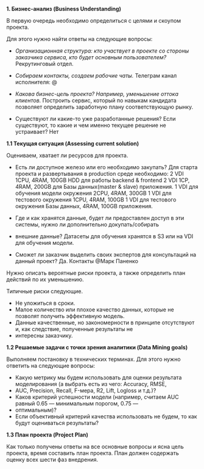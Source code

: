 **1\. Бизнес-анализ (Business Understanding)**

В первую очередь необходимо определиться с целями и скоупом проекта.

Для этого нужно найти ответы на следующие вопросы:

- _Организационная структура: кто участвует в проекте со стороны заказчика сервиса, кто будет основным пользователем?_
Рекрутинговый отдел.

- _Собираем контакты, создаем рабочие чаты._
Телеграм канал исполнителя: @

- _Какова бизнес-цель проекта? Например, уменьшение оттока клиентов._
Построить сервис, который по навыкам кандидата позволяет определить заработную плану соответствующую рынку.

- Существуют ли какие-то уже разработанные решения? Если существуют, то какие и чем именно текущее решение не устраивает?
Нет

**1.1 Текущая ситуация (Assessing current solution)**

Оцениваем, хватает ли ресурсов для проекта.

- Есть ли доступное железо или его необходимо закупать?
Для старта проекта и развертывания в production среде необходимо:
2 VDI 1CPU, 4RAM, 100GB HDD для работы backend & frontend
2 VDI 1CP, 4RAM, 200GB для Базы данных(master & slave) приложения.
1 VDI для обучения модели окружения 2CPU, 4RAM, 300GB 
1 VDI для тестового окружения 1CPU, 4RAM, 100GB
1 VDI для тестового окружения Базы данных, 4RAM, 100GB приложения.

- Где и как хранятся данные, будет ли предоставлен доступ в эти системы, нужно ли дополнительно докупать/собирать
- внешние данные?
Датасеты для обучения хранятся в S3 или на VDI для обучения модели.

- Сможет ли заказчик выделить своих экспертов для консультаций на данный проект?
Да. Контакты @Марк Паненко

Нужно описать вероятные риски проекта, а также определить план действий по их уменьшению.

Типичные риски следующие.

- Не уложиться в сроки.
- Малое количество или плохое качество данных, которые не позволят получить эффективную модель.
- Данные качественные, но закономерности в принципе отсутствуют и, как следствие, полученные результаты не
- интересны заказчику.

**1.2 Решаемые задачи с точки зрения аналитики (Data Mining goals)**

Выполняем постановку в технических терминах. Для этого нужно ответить на следующие вопросы:

- Какую метрику мы будем использовать для оценки результата моделирования (а выбрать есть из чего: Accuracy, RMSE,
- AUC, Precision, Recall, F-мера, R2, Lift, Logloss и т.д.)?
- Каков критерий успешности модели (например, считаем AUC равный 0.65 — минимальным порогом, 0.75 —
- оптимальным)?
- Если объективный критерий качества использовать не будем, то как будут оцениваться результаты?

**1.3 План проекта (Project Plan)**

Как только получены ответы на все основные вопросы и ясна цель проекта, время составить план проекта. План должен
содержать оценку всех шести фаз внедрения.